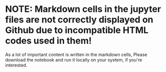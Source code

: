 # NOTE: Markdown cells in the jupyter files are not correctly displayed on Github due to incompatible HTML codes used in them!
As a lot of important content is written in the markdown cells, Please download the notebook and run it locally on your system, if you're interested. 
